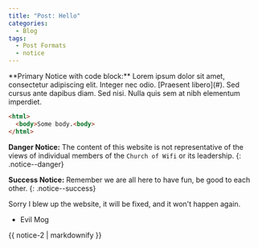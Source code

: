 ```yaml
---
title: "Post: Hello"
categories:
  - Blog
tags:
  - Post Formats
  - notice
---
```


<div class="notice--primary" markdown="1">
**Primary Notice with code block:** Lorem ipsum dolor sit amet, consectetur adipiscing elit. Integer nec odio. [Praesent libero](#). Sed cursus ante dapibus diam. Sed nisi. Nulla quis sem at nibh elementum imperdiet.

```html
<html>
  <body>Some body.<body>
</html>
```
</div>


**Danger Notice:** The content of this website is not representative of the views of individual members of the `Church of Wifi` or its leadership.
{: .notice--danger}

**Success Notice:** Remember we are all here to have fun, be good to each other.
{: .notice--success}

Sorry I blew up the website, it will be fixed, and it won't happen again.

- Evil Mog

<div class="notice">
  {{ notice-2 | markdownify }}
</div>
